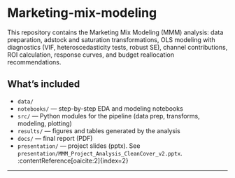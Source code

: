 # Marketing-mix-modeling
This repository contains the Marketing Mix Modeling (MMM) analysis: data preparation, adstock and saturation transformations, OLS modeling with diagnostics (VIF, heteroscedasticity tests, robust SE), channel contributions, ROI calculation, response curves, and budget reallocation recommendations.

## What’s included
- `data/` 
- `notebooks/` — step-by-step EDA and modeling notebooks
- `src/` — Python modules for the pipeline (data prep, transforms, modeling, plotting)
- `results/` — figures and tables generated by the analysis
- `docs/` — final report (PDF)
- `presentation/` — project slides (pptx). See `presentation/MMM_Project_Analysis_CleanCover_v2.pptx`. :contentReference[oaicite:2]{index=2}

---


